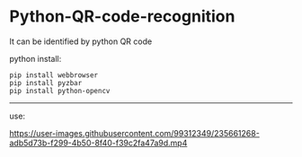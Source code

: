 # Python-QR-code-recognition
It can be identified by python QR code

python install:
```
pip install webbrowser
pip install pyzbar
pip install python-opencv
```
---
use:


https://user-images.githubusercontent.com/99312349/235661268-adb5d73b-f299-4b50-8f40-f39c2fa47a9d.mp4

